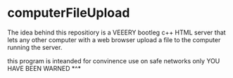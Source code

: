 # computerFileUpload
The idea behind this repositiory is a VEEERY bootleg c++ HTML server
that lets any other computer with a web browser upload a file to the computer
running the server.

this program is inteanded for convinence use on safe networks only YOU HAVE BEEN WARNED \*^\*
